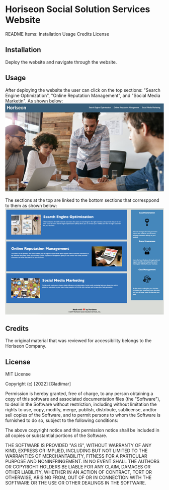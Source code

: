 # Horiseon Social Solution Services Website
README Items:
Installation
Usage
Credits
License


## Installation
Deploy the website and navigate through the website.

## Usage
After deploying the website the user can click on the top sections: "Search Engine Optimization", "Online Reputation Management", and "Social Media Marketin". As shown below:
![Screenshot of first half of the website](assets/images/screenshot1.png)

The sections at the top are linked to the bottom sections that corresppond to them as shown below:
![Screenshot of second half of website](assets/images/screenshot2.png)

## Credits
The original material that was reviewed for accessibility belongs to the Horiseon Company. 

## License
MIT License

Copyright (c) [2022] [Gladimar]

Permission is hereby granted, free of charge, to any person obtaining a copy
of this software and associated documentation files (the "Software"), to deal
in the Software without restriction, including without limitation the rights
to use, copy, modify, merge, publish, distribute, sublicense, and/or sell
copies of the Software, and to permit persons to whom the Software is
furnished to do so, subject to the following conditions:

The above copyright notice and this permission notice shall be included in all
copies or substantial portions of the Software.

THE SOFTWARE IS PROVIDED "AS IS", WITHOUT WARRANTY OF ANY KIND, EXPRESS OR
IMPLIED, INCLUDING BUT NOT LIMITED TO THE WARRANTIES OF MERCHANTABILITY,
FITNESS FOR A PARTICULAR PURPOSE AND NONINFRINGEMENT. IN NO EVENT SHALL THE
AUTHORS OR COPYRIGHT HOLDERS BE LIABLE FOR ANY CLAIM, DAMAGES OR OTHER
LIABILITY, WHETHER IN AN ACTION OF CONTRACT, TORT OR OTHERWISE, ARISING FROM,
OUT OF OR IN CONNECTION WITH THE SOFTWARE OR THE USE OR OTHER DEALINGS IN THE
SOFTWARE.